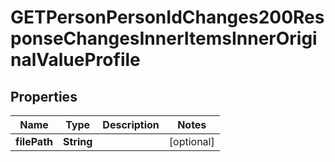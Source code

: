 

# GETPersonPersonIdChanges200ResponseChangesInnerItemsInnerOriginalValueProfile


## Properties

| Name | Type | Description | Notes |
|------------ | ------------- | ------------- | -------------|
|**filePath** | **String** |  |  [optional] |



